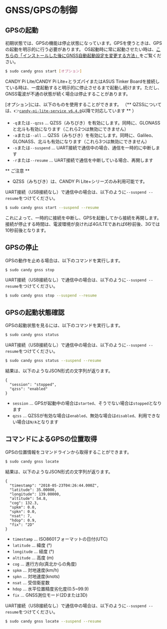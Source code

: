 # GNSS/GPSの制御

## GPSの起動

初期状態では、GPSの機能は停止状態になっています。GPSを使うときは、GPSの起動を明示的に行う必要があります。
OS起動時に常に起動させたい時は、[こちらの「インストールした後にGNSS自動起動設定を変更する方法」](/configuration/gnss.md)をご覧ください。

```bash
$ sudo candy gnss start [オプション]
```

CANDY Pi Lite/CANDY Pi Lite+とラズパイまたはASUS Tinker Boardを接続している時は、一度起動すると明示的に停止させるまで起動し続けます。ただし、GNSS電波が不通の状態が続く場合は停止することがあります。

[オプション]には、以下のものを使用することができます。
（** QZSSについては、👉[`candy-pi-lite-service v6.4.0`](https://forums.candy-line.io/t/candy-pi-lite-v6-4-0)以降で対応しています ** ）

- `-q`または`--qzss` ... QZSS（みちびき）を有効にします。同時に、GLONASSと北斗も有効になります（これら2つは無効にできません）
- `-a`または`--all` ... QZSS（みちびき）を有効にします。同時に、Galileo、GLONASS、北斗も有効になります（これら3つは無効にできません）
- `-s`または`--suspend` ... UART接続で通信中の場合、通信を一時的に中断します
- `-r`または`--resume` ... UART接続で通信を中断している場合、再開します

** ご注意 **

* QZSS（みちびき）は、CANDY Pi Lite+シリーズのみ利用可能です。

UART接続（USB接続なし）で通信中の場合は、以下のように`--suspend --resume`をつけてください。

```bash
$ sudo candy gnss start --suspend --resume
```

これによって、一時的に接続を中断し、GPSを起動してから接続を再開します。接続が停止する時間は、電波環境が良ければ4G/LTEであれば6秒前後、3Gでは10秒前後となります。

## GPSの停止

GPSの動作を止める場合は、以下のコマンドを実行します。

```bash
$ sudo candy gnss stop
```

UART接続（USB接続なし）で通信中の場合は、以下のように`--suspend --resume`をつけてください。

```bash
$ sudo candy gnss stop --suspend --resume
```

## GPSの起動状態確認

GPSの起動状態を見るには、以下のコマンドを実行します。

```bash
$ sudo candy gnss status
```

UART接続（USB接続なし）で通信中の場合は、以下のように`--suspend --resume`をつけてください。

```bash
$ sudo candy gnss status --suspend --resume
```

結果は、以下のようなJSON形式の文字列が返ります。

```
{
  "session": "stopped",
  "qzss": "enabled"
}
```

- `session` ... GPSが起動中の場合は`started`、そうでない場合は`stopped`となります
- `qzss` ... QZSSが有効な場合は`enabled`、無効な場合は`disabled`、利用できない場合は`N/A`となります

## コマンドによるGPSの位置取得

GPSの位置情報をコマンドラインから取得することができます。

```bash
$ sudo candy gnss locate
```

結果は、以下のようなJSON形式の文字列が返ります。

```
{
  "timestamp": "2018-05-23T04:26:44.000Z",
  "latitude": 35.00000,
  "longitude": 139.00000,
  "altitude": 54.8,
  "cog": 132.3,
  "spkm": 0.0,
  "spkn": 0.0,
  "nsat": 7,
  "hdop": 0.9,
  "fix": "2D"
}
```

- `timestamp` ... ISO8601フォーマットの日付(UTC)
- `latitude` ... 緯度 (°)
- `longitude` ... 経度 (°)
- `altitude` ... 高度 (m)
- `cog` ... 進行方向(真北からの角度)
- `spkm` ... 対地速度(km/h)
- `spkn` ... 対地速度(knots)
- `nsat` ... 受信衛星数
- `hdop` ... 水平位置精度劣化度(0.5~99.9)
- `fix` ... GNSS測位モード(2Dまたは3D)

UART接続（USB接続なし）で通信中の場合は、以下のように`--suspend --resume`をつけてください。

```bash
$ sudo candy gnss locate --suspend --resume
```
